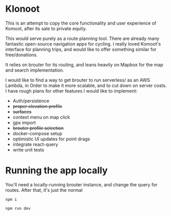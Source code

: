 # Klonoot

This is an attempt to copy the core functionality and user experience of Komoot, after its sale to private equity.

This would serve purely as a route planning tool. There are already many fantastic open-source navigation apps for cycling. I really loved Komoot's interface for planning trips, and would like to offer something similar for free/donations.

It relies on brouter for its routing, and leans heavily on Mapbox for the map and search implementation.

I would like to find a way to get brouter to run serverless/ as an AWS Lambda, in Order to make it more scalable, and to cut down on server costs. I have rough plans for other features I would like to implement:

- Auth/persistence
- ~~proper elevation profile~~
- ~~surfaces~~
- context menu on map click
- gpx import
- ~~brouter profile selection~~
- docker-compose setup
- optimistic UI updates for point drags
- integrate react-query
- write unit tests

# Running the app locally

You'll need a locally-running brouter instance, and change the query for routes. After that, it's just the normal

`npm i`

`npm run dev`
